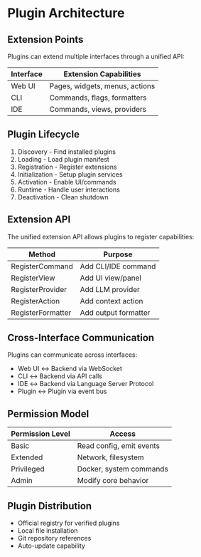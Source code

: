 # Plugin Architecture

## Extension Points

Plugins can extend multiple interfaces through a unified API:

| Interface | Extension Capabilities |
|-----------|----------------------|
| Web UI | Pages, widgets, menus, actions |
| CLI | Commands, flags, formatters |
| IDE | Commands, views, providers |

## Plugin Lifecycle

1. Discovery - Find installed plugins
2. Loading - Load plugin manifest
3. Registration - Register extensions
4. Initialization - Setup plugin services
5. Activation - Enable UI/commands
6. Runtime - Handle user interactions
7. Deactivation - Clean shutdown

## Extension API

The unified extension API allows plugins to register capabilities:

| Method | Purpose |
|--------|---------|
| RegisterCommand | Add CLI/IDE command |
| RegisterView | Add UI view/panel |
| RegisterProvider | Add LLM provider |
| RegisterAction | Add context action |
| RegisterFormatter | Add output formatter |

## Cross-Interface Communication

Plugins can communicate across interfaces:
- Web UI ↔ Backend via WebSocket
- CLI ↔ Backend via API calls  
- IDE ↔ Backend via Language Server Protocol
- Plugin ↔ Plugin via event bus

## Permission Model

| Permission Level | Access |
|-----------------|--------|
| Basic | Read config, emit events |
| Extended | Network, filesystem |
| Privileged | Docker, system commands |
| Admin | Modify core behavior |

## Plugin Distribution

- Official registry for verified plugins
- Local file installation
- Git repository references
- Auto-update capability
